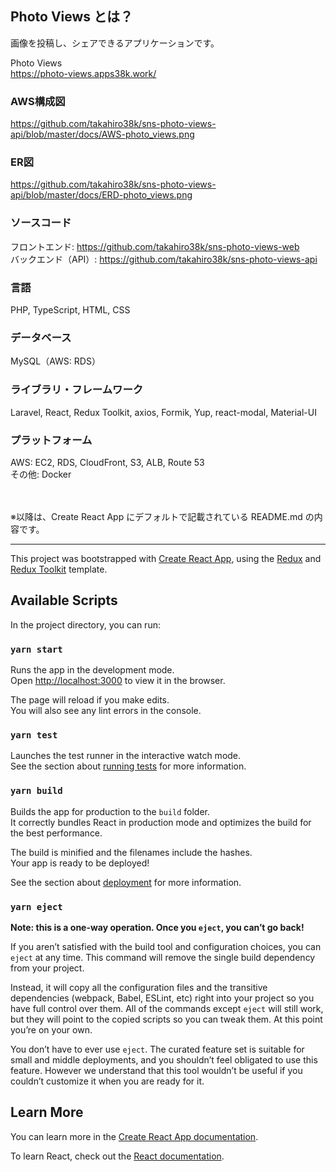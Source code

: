 ## Photo Views とは？

画像を投稿し、シェアできるアプリケーションです。

Photo Views<br />
https://photo-views.apps38k.work/

### AWS構成図

https://github.com/takahiro38k/sns-photo-views-api/blob/master/docs/AWS-photo_views.png

### ER図

https://github.com/takahiro38k/sns-photo-views-api/blob/master/docs/ERD-photo_views.png

### ソースコード

フロントエンド: https://github.com/takahiro38k/sns-photo-views-web<br />
バックエンド（API）: https://github.com/takahiro38k/sns-photo-views-api

### 言語

PHP, TypeScript, HTML, CSS

### データベース

MySQL（AWS: RDS）

### ライブラリ・フレームワーク

Laravel, React, Redux Toolkit, axios, Formik, Yup, react-modal, Material-UI

### プラットフォーム

AWS: EC2, RDS, CloudFront, S3, ALB, Route 53<br />
その他: Docker

<br />
<br />
※以降は、Create React App にデフォルトで記載されている README.md の内容です。

***

This project was bootstrapped with [Create React App](https://github.com/facebook/create-react-app), using the [Redux](https://redux.js.org/) and [Redux Toolkit](https://redux-toolkit.js.org/) template.

## Available Scripts

In the project directory, you can run:

### `yarn start`

Runs the app in the development mode.<br />
Open [http://localhost:3000](http://localhost:3000) to view it in the browser.

The page will reload if you make edits.<br />
You will also see any lint errors in the console.

### `yarn test`

Launches the test runner in the interactive watch mode.<br />
See the section about [running tests](https://facebook.github.io/create-react-app/docs/running-tests) for more information.

### `yarn build`

Builds the app for production to the `build` folder.<br />
It correctly bundles React in production mode and optimizes the build for the best performance.

The build is minified and the filenames include the hashes.<br />
Your app is ready to be deployed!

See the section about [deployment](https://facebook.github.io/create-react-app/docs/deployment) for more information.

### `yarn eject`

**Note: this is a one-way operation. Once you `eject`, you can’t go back!**

If you aren’t satisfied with the build tool and configuration choices, you can `eject` at any time. This command will remove the single build dependency from your project.

Instead, it will copy all the configuration files and the transitive dependencies (webpack, Babel, ESLint, etc) right into your project so you have full control over them. All of the commands except `eject` will still work, but they will point to the copied scripts so you can tweak them. At this point you’re on your own.

You don’t have to ever use `eject`. The curated feature set is suitable for small and middle deployments, and you shouldn’t feel obligated to use this feature. However we understand that this tool wouldn’t be useful if you couldn’t customize it when you are ready for it.

## Learn More

You can learn more in the [Create React App documentation](https://facebook.github.io/create-react-app/docs/getting-started).

To learn React, check out the [React documentation](https://reactjs.org/).
